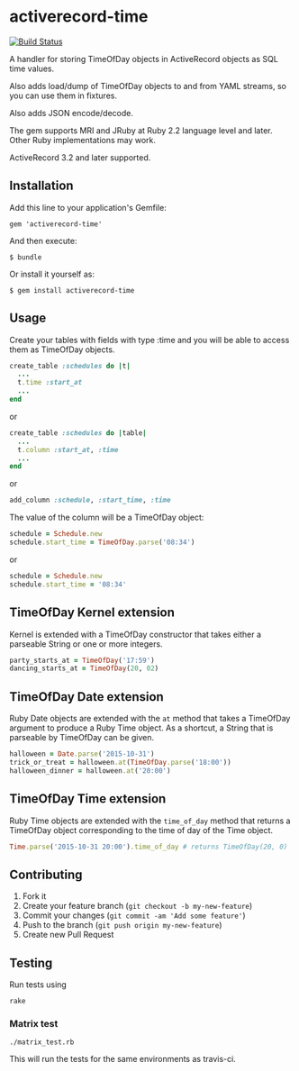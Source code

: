 # activerecord-time

[![Build Status](https://travis-ci.org/donv/activerecord-time.svg)](https://travis-ci.org/donv/activerecord-time)

A handler for storing TimeOfDay objects in ActiveRecord objects as SQL time values.

Also adds load/dump of TimeOfDay objects to and from YAML streams, so you can use
them in fixtures.

Also adds JSON encode/decode.

The gem supports MRI and JRuby at Ruby 2.2 language level and later.
Other Ruby implementations may work.

ActiveRecord 3.2 and later supported.


## Installation

Add this line to your application's Gemfile:

    gem 'activerecord-time'

And then execute:

    $ bundle

Or install it yourself as:

    $ gem install activerecord-time

## Usage

Create your tables with fields with type :time and you will be able to access
them as TimeOfDay objects.

```Ruby
create_table :schedules do |t|
  ...
  t.time :start_at
  ...
end
```

or

```Ruby
create_table :schedules do |table|
  ...
  t.column :start_at, :time
  ...
end
```

or

```Ruby
add_column :schedule, :start_time, :time
```

The value of the column will be a TimeOfDay object:

```Ruby
schedule = Schedule.new
schedule.start_time = TimeOfDay.parse('08:34')
```

or

```Ruby
schedule = Schedule.new
schedule.start_time = '08:34'
```

## TimeOfDay Kernel extension

Kernel is extended with a TimeOfDay constructor that takes either a parseable
String or one or more integers.

```Ruby
party_starts_at = TimeOfDay('17:59')
dancing_starts_at = TimeOfDay(20, 02)
```

## TimeOfDay Date extension

Ruby Date objects are extended with the `at` method that takes a TimeOfDay
argument to produce a Ruby Time object.  As a shortcut, a String that is
parseable by TimeOfDay can be given.

```Ruby
halloween = Date.parse('2015-10-31')
trick_or_treat = halloween.at(TimeOfDay.parse('18:00'))
halloween_dinner = halloween.at('20:00')
```

## TimeOfDay Time extension

Ruby Time objects are extended with the `time_of_day` method that returns a
TimeOfDay object corresponding to the time of day of the Time object.

```Ruby
Time.parse('2015-10-31 20:00').time_of_day # returns TimeOfDay(20, 0)
```



## Contributing

1. Fork it
2. Create your feature branch (`git checkout -b my-new-feature`)
3. Commit your changes (`git commit -am 'Add some feature'`)
4. Push to the branch (`git push origin my-new-feature`)
5. Create new Pull Request

## Testing

Run tests using

    rake
    
### Matrix test

    ./matrix_test.rb

This will run the tests for the same environments as travis-ci.
